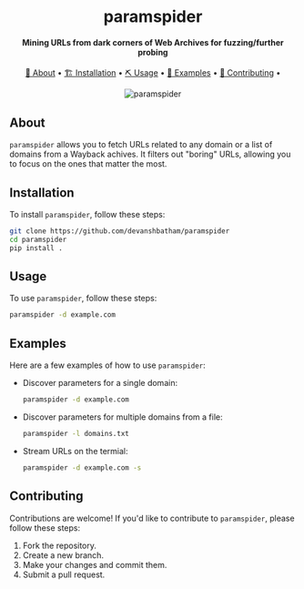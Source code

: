 <h1 align="center">
    paramspider
  <br>
</h1>

<h4 align="center"> Mining URLs from dark corners of Web Archives for fuzzing/further probing </h4>

<p align="center">
  <a href="#about">📖 About</a> •
  <a href="#installation">🏗️ Installation</a> •
  <a href="#usage">⛏️ Usage</a> •
  <a href="#examples">🚀 Examples</a> •
  <a href="#contributing">🤝 Contributing</a> •
</p>

<p align="center">
  <img src="https://github.com/devanshbatham/paramspider/blob/main/static/paramspider.png?raw=true" alt="paramspider">
</p>

## About

`paramspider` allows you to fetch URLs related to any domain or a list of domains from a Wayback achives. It filters out "boring" URLs, allowing you to focus on the ones that matter the most.

## Installation

To install `paramspider`, follow these steps:

```sh
git clone https://github.com/devanshbatham/paramspider
cd paramspider
pip install .
```

## Usage

To use `paramspider`, follow these steps:

```sh
paramspider -d example.com
```

## Examples

Here are a few examples of how to use `paramspider`:

- Discover parameters for a single domain:

  ```sh
  paramspider -d example.com
  ```

- Discover parameters for multiple domains from a file:

  ```sh
  paramspider -l domains.txt
  ```

- Stream URLs on the termial:

    ```sh 
    paramspider -d example.com -s
    ```

## Contributing

Contributions are welcome! If you'd like to contribute to `paramspider`, please follow these steps:

1. Fork the repository.
2. Create a new branch.
3. Make your changes and commit them.
4. Submit a pull request.

